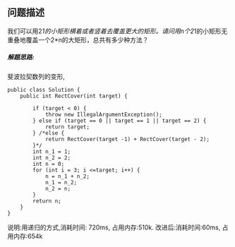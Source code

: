 ## 问题描述
我们可以用2*1的小矩形横着或者竖着去覆盖更大的矩形。请问用n个2*1的小矩形无重叠地覆盖一个2*n的大矩形，总共有多少种方法？

##### 解题思路:
斐波拉契数列的变形,
```
public class Solution {
    public int RectCover(int target) {
        
        if (target < 0) {
            throw new IllegalArgumentException();
        } else if (target == 0 || target == 1 || target == 2) {
            return target;
        } /*else {
            return RectCover(target -1) + RectCover(target - 2);
        }*/
        int n_1 = 1;
        int n_2 = 2;
		int n = 0;
        for (int i = 3; i <=target; i++) {
            n = n_1 + n_2;
            n_1 = n_2;
            n_2 = n;
        }
        return n;
    }
}
```
说明:用递归的方式,消耗时间: 720ms, 占用内存:510k. 改进后:消耗时间:60ms, 占用内存:654k
